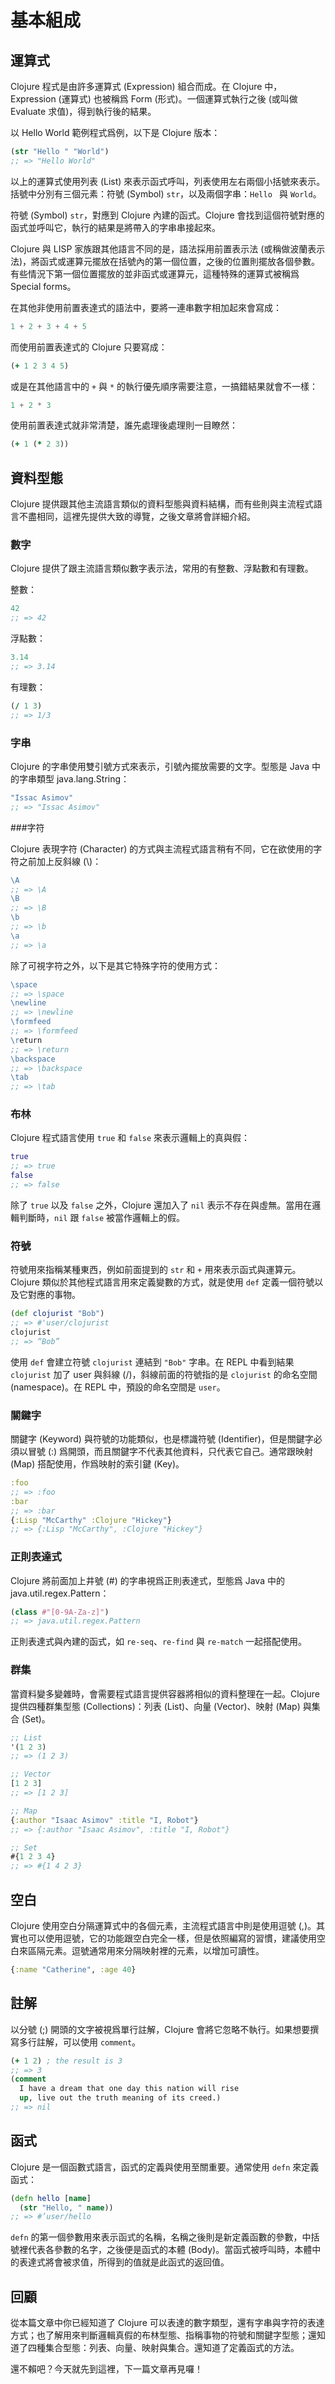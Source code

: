# 基本組成

## 運算式

Clojure 程式是由許多運算式 (Expression) 組合而成。在 Clojure 中，Expression (運算式) 也被稱爲 Form (形式)。一個運算式執行之後 (或叫做 Evaluate 求值)，得到執行後的結果。

以 Hello World 範例程式爲例，以下是 Clojure 版本：

```clojure
(str "Hello " "World")
;; => "Hello World"
```

以上的運算式使用列表 (List) 來表示函式呼叫，列表使用左右兩個小括號來表示。括號中分別有三個元素：符號 (Symbol) ```str```，以及兩個字串：```Hello ``` 與 ```World```。

符號 (Symbol) ```str```，對應到 Clojure 內建的函式。Clojure 會找到這個符號對應的函式並呼叫它，執行的結果是將帶入的字串串接起來。

Clojure 與 LISP 家族跟其他語言不同的是，語法採用前置表示法 (或稱做波蘭表示法)，將函式或運算元擺放在括號內的第一個位置，之後的位置則擺放各個參數。有些情況下第一個位置擺放的並非函式或運算元，這種特殊的運算式被稱爲 Special forms。

在其他非使用前置表達式的語法中，要將一連串數字相加起來會寫成：

```python
1 + 2 + 3 + 4 + 5
```

而使用前置表達式的 Clojure 只要寫成：

```clojure
(+ 1 2 3 4 5)
```

或是在其他語言中的 ```+``` 與 ```*``` 的執行優先順序需要注意，一搞錯結果就會不一樣：

```python
1 + 2 * 3
```

使用前置表達式就非常清楚，誰先處理後處理則一目瞭然：

```clojure
(+ 1 (* 2 3))
```

## 資料型態

Clojure 提供跟其他主流語言類似的資料型態與資料結構，而有些則與主流程式語言不盡相同，這裡先提供大致的導覽，之後文章將會詳細介紹。

### 數字

Clojure 提供了跟主流語言類似數字表示法，常用的有整數、浮點數和有理數。

整數：

```clojure
42
;; => 42
```

浮點數：

```clojure
3.14
;; => 3.14
```

有理數：

```clojure
(/ 1 3)
;; => 1/3
```

### 字串

Clojure 的字串使用雙引號方式來表示，引號內擺放需要的文字。型態是 Java 中的字串類型 java.lang.String：

```clojure
"Issac Asimov"
;; => "Issac Asimov"
```

###字符

Clojure 表現字符 (Character) 的方式與主流程式語言稍有不同，它在欲使用的字符之前加上反斜線 (\\)：

```clojure
\A
;; => \A
\B
;; => \B
\b
;; => \b
\a
;; => \a
```

除了可視字符之外，以下是其它特殊字符的使用方式：

```clojure
\space
;; => \space
\newline
;; => \newline
\formfeed
;; => \formfeed
\return
;; => \return
\backspace
;; => \backspace
\tab
;; => \tab
```

### 布林

Clojure 程式語言使用 ```true``` 和 ```false``` 來表示邏輯上的真與假：

```clojure
true
;; => true
false
;; => false
```

除了 ```true``` 以及 ```false``` 之外，Clojure 還加入了 ```nil``` 表示不存在與虛無。當用在邏輯判斷時，```nil``` 跟 ```false``` 被當作邏輯上的假。

### 符號

符號用來指稱某種東西，例如前面提到的 ```str``` 和 ```+``` 用來表示函式與運算元。Clojure 類似於其他程式語言用來定義變數的方式，就是使用 ```def``` 定義一個符號以及它對應的事物。

```clojure
(def clojurist "Bob")
;; => #'user/clojurist
clojurist
;; => “Bob”
```

使用 ```def``` 會建立符號 ```clojurist``` 連結到 ```"Bob"``` 字串。在 REPL 中看到結果 ```clojurist``` 加了 user 與斜線 (/)，斜線前面的符號指的是 ```clojurist``` 的命名空間 (namespace)。在 REPL 中，預設的命名空間是 ```user```。

### 關鍵字

關鍵字 (Keyword) 與符號的功能類似，也是標識符號 (Identifier)，但是關鍵字必須以冒號 (:) 爲開頭，而且關鍵字不代表其他資料，只代表它自己。通常跟映射 (Map) 搭配使用，作爲映射的索引鍵 (Key)。

```clojure
:foo
;; => :foo
:bar
;; => :bar
{:Lisp "McCarthy" :Clojure "Hickey"}
;; => {:Lisp "McCarthy", :Clojure "Hickey"}
```

### 正則表達式

Clojure 將前面加上井號 (#) 的字串視爲正則表達式，型態爲 Java 中的 java.util.regex.Pattern：

```clojure
(class #"[0-9A-Za-z]")
;; => java.util.regex.Pattern
```

正則表達式與內建的函式，如 ```re-seq```、```re-find``` 與 ```re-match``` 一起搭配使用。

### 群集

當資料變多變雜時，會需要程式語言提供容器將相似的資料整理在一起。Clojure 提供四種群集型態 (Collections)：列表 (List)、向量 (Vector)、映射 (Map) 與集合 (Set)。

```clojure
;; List
'(1 2 3)
;; => (1 2 3)

;; Vector
[1 2 3]
;; => [1 2 3]

;; Map
{:author "Isaac Asimov" :title "I, Robot"}
;; => {:author "Isaac Asimov", :title "I, Robot"}

;; Set
#{1 2 3 4}
;; => #{1 4 2 3}
```

## 空白

Clojure 使用空白分隔運算式中的各個元素，主流程式語言中則是使用逗號 (,)。其實也可以使用逗號，它的功能跟空白完全一樣，但是依照編寫的習慣，建議使用空白來區隔元素。逗號通常用來分隔映射裡的元素，以增加可讀性。

```clojure
{:name "Catherine", :age 40}
```

## 註解

以分號 (;) 開頭的文字被視爲單行註解，Clojure 會將它忽略不執行。如果想要撰寫多行註解，可以使用 ```comment```。

```clojure
(+ 1 2) ; the result is 3
;; => 3
(comment
  I have a dream that one day this nation will rise
  up, live out the truth meaning of its creed.)
;; => nil
```

## 函式

Clojure 是一個函數式語言，函式的定義與使用至關重要。通常使用 ```defn``` 來定義函式：

```clojure
(defn hello [name]
  (str "Hello, " name))
;; => #’user/hello
```

```defn``` 的第一個參數用來表示函式的名稱，名稱之後則是新定義函數的參數，中括號裡代表各參數的名字，之後便是函式的本體 (Body)。當函式被呼叫時，本體中的表達式將會被求值，所得到的值就是此函式的返回值。 

## 回顧

從本篇文章中你已經知道了 Clojure 可以表達的數字類型，還有字串與字符的表達方式；也了解用來判斷邏輯真假的布林型態、指稱事物的符號和關鍵字型態；還知道了四種集合型態：列表、向量、映射與集合。還知道了定義函式的方法。

還不賴吧？今天就先到這裡，下一篇文章再見囉！

